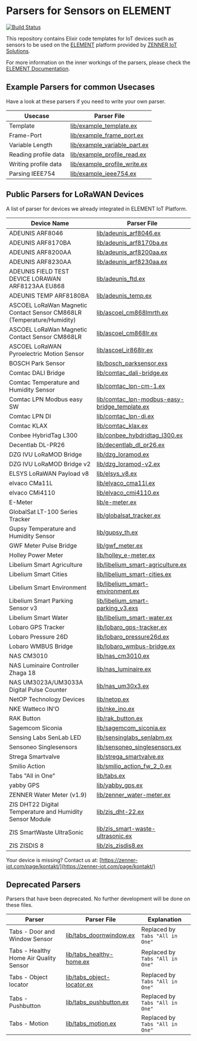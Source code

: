 # Parsers for Sensors on ELEMENT

[![Build Status](https://travis-ci.org/ZennerIoT/element-parsers.svg?branch=master)](https://travis-ci.org/ZennerIoT/element-parsers)

This repository contains Elixir code templates for IoT devices such as sensors to be used on the [ELEMENT](https://element-iot.com) platform provided by [ZENNER IoT Solutions](https://zenner-iot.com/).

For more information on the inner workings of the parsers, please check the [ELEMENT Documentation](https://docs.element-iot.com/parsers/overview/).

## Example Parsers for common Usecases

Have a look at these parsers if you need to write your own parser.

Usecase | Parser File
------------|-------------
Template | [lib/example_template.ex](lib/example_template.ex)
Frame-Port | [lib/example_frame_port.ex](lib/example_frame_port.ex)
Variable Length | [lib/example_variable_part.ex](lib/example_variable_part.ex)
Reading profile data | [lib/example_profile_read.ex](lib/example_profile_read.ex)
Writing profile data | [lib/example_profile_write.ex](lib/example_profile_write.ex)
Parsing IEEE754 | [lib/example_ieee754.ex](lib/example_ieee754.ex)


## Public Parsers for LoRaWAN Devices

A list of parser for devices we already integrated in ELEMENT IoT Platform.

Device Name | Parser File
------------|-------------
ADEUNIS ARF8046 | [lib/adeunis_arf8046.ex](lib/adeunis_arf8046.ex)
ADEUNIS ARF8170BA | [lib/adeunis_arf8170ba.ex](lib/adeunis_arf8170ba.ex)
ADEUNIS ARF8200AA | [lib/adeunis_arf8200aa.ex](lib/adeunis_arf8200aa.ex)
ADEUNIS ARF8230AA | [lib/adeunis_arf8230aa.ex](lib/adeunis_arf8230aa.ex)
ADEUNIS FIELD TEST DEVICE LORAWAN ARF8123AA EU868 | [lib/adeunis_ftd.ex](lib/adeunis_ftd.ex)
ADEUNIS TEMP ARF8180BA | [lib/adeunis_temp.ex](lib/adeunis_temp.ex)
ASCOEL LoRaWan Magnetic Contact Sensor CM868LR (Temperature/Humidity) | [lib/ascoel_cm868lmrth.ex](lib/ascoel_cm868lmrth.ex)
ASCOEL LoRaWan Magnetic Contact Sensor CM868LR | [lib/ascoel_cm868lr.ex](lib/ascoel_cm868lr.ex)
ASCOEL LoRaWAN Pyroelectric Motion Sensor | [lib/ascoel_ir868lr.ex](lib/ascoel_ir868lr.ex)
BOSCH Park Sensor | [lib/bosch_parksensor.exs](lib/bosch_parksensor.exs)
Comtac DALI Bridge | [lib/comtac_dali-bridge.ex](lib/comtac_dali-bridge.ex)
Comtac Temperature and Humidity Sensor | [lib/comtac_lpn-cm-1.ex](lib/comtac_lpn-cm-1.ex)
Comtac LPN Modbus easy SW | [lib/comtac_lpn-modbus-easy-bridge_template.ex](lib/comtac_lpn-modbus-easy-bridge_template.ex)
Comtac LPN DI | [lib/comtac_lpn-di.ex](lib/comtac_lpn-di.ex)
Comtac KLAX | [lib/comtac_klax.ex](lib/comtac_klax.ex)
Conbee HybridTag L300 | [lib/conbee_hybdridtag_l300.ex](lib/conbee_hybdridtag_l300.ex)
Decentlab DL-PR26 | [lib/decentlab_dl_pr26.ex](lib/decentlab_dl_pr26.ex)
DZG IVU LoRaMOD Bridge | [lib/dzg_loramod.ex](lib/dzg_loramod.ex)
DZG IVU LoRaMOD Bridge v2 | [lib/dzg_loramod-v2.ex](lib/dzg_loramod-v2.ex)
ELSYS LoRaWAN Payload v8 | [lib/elsys_v8.ex](lib/elsys_v8.ex)
elvaco CMa11L | [lib/elvaco_cma11l.ex](lib/elvaco_cma11l.ex)
elvaco CMi4110  | [lib/elvaco_cmi4110.ex](lib/elvaco_cmi4110.ex)
E-Meter | [lib/e-meter.ex](lib/e-meter.ex)
GlobalSat LT-100 Series Tracker | [lib/globalsat_tracker.ex](lib/globalsat_tracker.ex)
Gupsy Temperature and Humidity Sensor | [lib/gupsy_th.ex](lib/gupsy_th.ex)
GWF Meter Pulse Bridge | [lib/gwf_meter.ex](lib/gwf_meter.ex)
Holley Power Meter | [lib/holley_e-meter.ex](lib/holley_e-meter.ex)
Libelium Smart Agriculture | [lib/libelium_smart-agriculture.ex](lib/libelium_smart-agriculture.ex)
Libelium Smart Cities | [lib/libelium_smart-cities.ex](lib/libelium_smart-cities.ex)
Libelium Smart Environment | [lib/libelium_smart-environment.ex](lib/libelium_smart-environment.ex)
Libelium Smart Parking Sensor v3 | [lib/libelium_smart-parking_v3.exs](lib/libelium_smart-parking_v3.exs)
Libelium Smart Water | [lib/libelium_smart-water.ex](lib/libelium_smart-water.ex)
Lobaro GPS Tracker | [lib/lobaro_gps-tracker.ex](lib/lobaro_gps-tracker.ex)
Lobaro Pressure 26D | [lib/lobaro_pressure26d.ex](lib/lobaro_pressure26d.ex)
Lobaro WMBUS Bridge | [lib/lobaro_wmbus-bridge.ex](lib/lobaro_wmbus-bridge.ex)
NAS CM3010 | [lib/nas_cm3010.ex](lib/nas_cm3010.ex)
NAS Luminaire Controller Zhaga 18 | [lib/nas_luminaire.ex](lib/nas_luminaire.ex)
NAS UM3023A/UM3033A Digital Pulse Counter | [lib/nas_um30x3.ex](lib/nas_um30x3.ex)
NetOP Technology Devices | [lib/netop.ex](lib/netop.ex)
NKE Watteco IN'O | [lib/nke_ino.ex](lib/nke_ino.ex)
RAK Button | [lib/rak_button.ex](lib/rak_button.ex)
Sagemcom Siconia | [lib/sagemcom_siconia.ex](lib/sagemcom_siconia.ex)
Sensing Labs SenLab LED | [lib/sensinglabs_senlabm.ex](lib/sensinglabs_senlabm.ex)
Sensoneo Singlesensors | [lib/sensoneo_singlesensors.ex](lib/sensoneo_singlesensors.ex)
Strega Smartvalve| [lib/strega_smartvalve.ex](lib/strega_smartvalve.ex)
Smilio Action| [lib/smilio_action_fw_2_0.ex](lib/smilio_action_fw_2_0.ex)
Tabs "All in One" | [lib/tabs.ex](lib/tabs.ex)
yabby GPS | [lib/yabby_gps.ex](lib/yabby_gps.ex)
ZENNER Water Meter (v1.9) | [lib/zenner_water-meter.ex](lib/zenner_water-meter.ex)
ZIS DHT22 Digital Temperature and Humidity Sensor Module | [lib/zis_dht-22.ex](lib/zis_dht-22.ex)
ZIS SmartWaste UltraSonic | [lib/zis_smart-waste-ultrasonic.ex](lib/zis_smart-waste-ultrasonic.ex)
ZIS ZISDIS 8 | [lib/zis_zisdis8.ex](lib/zis_zisdis8.ex)

Your device is missing? Contact us at: [https://zenner-iot.com/page/kontakt/](https://zenner-iot.com/page/kontakt/)


## Deprecated Parsers

Parsers that have been deprecated. No further development will be done on these files.

Parser | Parser File | Explanation
------------|-------------|-------------
Tabs - Door and Window Sensor | [lib/tabs_doornwindow.ex](lib/tabs_doornwindow.ex) | Replaced by `Tabs "All in One"`
Tabs - Healthy Home Air Quality Sensor | [lib/tabs_healthy-home.ex](lib/tabs_healthy-home.ex) | Replaced by `Tabs "All in One"`
Tabs - Object locator | [lib/tabs_object-locator.ex](lib/tabs_object-locator.ex) | Replaced by `Tabs "All in One"`
Tabs - Pushbutton | [lib/tabs_pushbutton.ex](lib/tabs_pushbutton.ex) | Replaced by `Tabs "All in One"`
Tabs - Motion | [lib/tabs_motion.ex](lib/tabs_motion.ex) | Replaced by `Tabs "All in One"`

